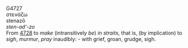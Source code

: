 <body>
  <p>G4727<br>  στενάζω  <br> stenazō  <br><i>sten-ad‘-zo </i><br>From <a href="g4728.htm">4728</a>  to <i>make</i> (intransitively <i>be</i>) <i>in</i> <i>straits</i>, that is, (by implication) to <i>sigh</i>, <i>murmur</i>, <i>pray</i> inaudibly: - with grief, groan, grudge, sigh.<br></p>
 </body>